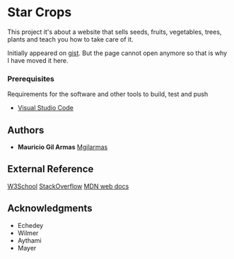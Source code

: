 # Star Crops

This project it's about a website that sells seeds, fruits, vegetables, trees, plants and teach you how to take care of it.

Initially appeared on
[gist](https://gist.github.com/PurpleBooth/109311bb0361f32d87a2). But the page cannot open anymore so that is why I have moved it here.

### Prerequisites

Requirements for the software and other tools to build, test and push 
- [Visual Studio Code](https://code.visualstudio.com/)

## Authors

  - **Mauricio Gil Armas**
    [Mgilarmas](https://github.com/Mgilarmas)

## External Reference

  [W3School](https://www.w3schools.com/)
  [StackOverflow](https://es.stackoverflow.com/)
  [MDN web docs](https://developer.mozilla.org/es/)

## Acknowledgments

  - Echedey
  - Wilmer
  - Aythami
  - Mayer

